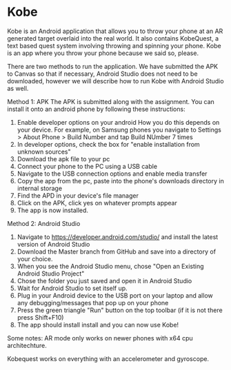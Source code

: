 # Kobe
Kobe is an Android application that allows you to throw your phone at an AR generated target overlaid into the real world. It also contains KobeQuest, a text based quest system involving throwing and spinning your phone. Kobe is an app where you throw your phone because we said so, please.

There are two methods to run the application. We have submitted the APK to Canvas so that if necessary, Android Studio does not need to be downloaded, however we will describe how to run Kobe with Android Studio as well.

Method 1: APK
The APK is submitted along with the assignment. You can install it onto an android phone by following these instructions:

1. Enable developer options on your android
  How you do this depends on your device. For example, on Samsung phones you navigate to Settings > About Phone >
  Build Number and tap Build NUmber 7 times
2. In developer options, check the box for "enable installation from unknown sources"
3. Download the apk file to your pc
4. Connect your phone to the PC using a USB cable
5. Navigate to the USB connection options and enable media transfer
6. Copy the app from the pc, paste into the phone's downloads directory in internal storage
7. Find the APD in your device's file manager
8. Click on the APK, click yes on whatever prompts appear
9. The app is now installed.

Method 2: Android Studio
1. Navigate to https://developer.android.com/studio/ and install the latest version of Android Studio
3. Download the Master branch from GitHub and save into a directory of your choice.
2. When you see the Android Studio menu, chose "Open an Existing Android Studio Project"
3. Chose the folder you just saved and open it in Android Studio
4. Wait for Android Studio to set itself up.
5. Plug in your Android device to the USB port on your laptop and allow any debugging/messages that pop up on your phone
6. Press the green triangle "Run" button on the top toolbar (if it is not there press Shift+F10)
7. The app should install install and you can now use Kobe!

Some notes:
AR mode only works on newer phones with x64 cpu architechture.

Kobequest works on everything with an accelerometer and gyroscope.
